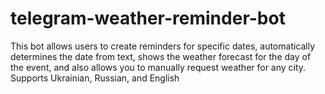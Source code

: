 # telegram-weather-reminder-bot
This bot allows users to create reminders for specific dates, automatically determines the date from text, shows the weather forecast for the day of the event, and also allows you to manually request weather for any city. Supports Ukrainian, Russian, and English
